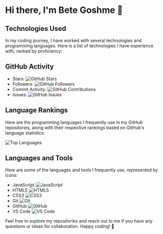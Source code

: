 # Hi there, I'm Bete Goshme 👋

## Technologies Used

In my coding journey, I have worked with several technologies and programming languages. Here is a list of technologies I have experience with, ranked by proficiency:

## GitHub Activity

- Stars: ![GitHub Stars](https://img.shields.io/github/stars/bete7512?style=social)
- Followers: ![GitHub Followers](https://img.shields.io/github/followers/bete7512?style=social)
- Commit Activity: ![GitHub Contributions](https://img.shields.io/github/commit-activity/m/bete7512)
- Issues: ![GitHub Issues](https://img.shields.io/github/issues/bete7512)

## Language Rankings

Here are the programming languages I frequently use in my GitHub repositories, along with their respective rankings based on GitHub's language statistics:

![Top Languages](https://github-readme-stats.vercel.app/api/top-langs/?username=bete7512&layout=compact)

## Languages and Tools

Here are some of the languages and tools I frequently use, represented by icons:

- JavaScript ![JavaScript](https://img.shields.io/badge/-JavaScript-F7DF1E?logo=javascript&logoColor=black&style=flat-square)
- HTML5 ![HTML5](https://img.shields.io/badge/-HTML5-E34F26?logo=html5&logoColor=white&style=flat-square)
- CSS3 ![CSS3](https://img.shields.io/badge/-CSS3-1572B6?logo=css3&logoColor=white&style=flat-square)
- Git ![Git](https://img.shields.io/badge/-Git-F05032?logo=git&logoColor=white&style=flat-square)
- GitHub ![GitHub](https://img.shields.io/badge/-GitHub-181717?logo=github&logoColor=white&style=flat-square)
- VS Code ![VS Code](https://img.shields.io/badge/-VS_Code-007ACC?logo=visual-studio-code&logoColor=white&style=flat-square)

Feel free to explore my repositories and reach out to me if you have any questions or ideas for collaboration. Happy coding! 🚀
